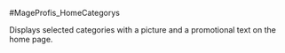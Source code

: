 #MageProfis_HomeCategorys


Displays selected categories with a picture and a promotional text on the home page.


